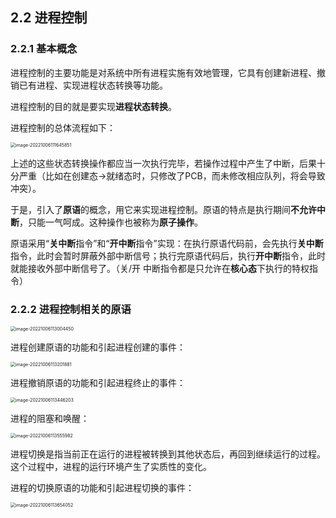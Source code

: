 ## 2.2 进程控制

### 2.2.1 基本概念

进程控制的主要功能是对系统中所有进程实施有效地管理，它具有创建新进程、撤销已有进程、实现进程状态转换等功能。

进程控制的目的就是要实现**进程状态转换**。

进程控制的总体流程如下：

<img src="https://images.drshw.tech/images/notes/image-20221006111645851.png" alt="image-20221006111645851" style="zoom:50%;" />

上述的这些状态转换操作都应当一次执行完毕，若操作过程中产生了中断，后果十分严重（比如在创建态->就绪态时，只修改了PCB，而未修改相应队列，将会导致冲突）。

于是，引入了**原语**的概念，用它来实现进程控制。原语的特点是执行期间**不允许中断**，只能一气呵成。这种操作也被称为**原子操作**。

原语采用“**关中断**指令”和“**开中断**指令”实现：在执行原语代码前，会先执行**关中断**指令，此时会暂时屏蔽外部中断信号；执行完原语代码后，执行**开中断**指令，此时就能接收外部中断信号了。（关/开 中断指令都是只允许在**核心态**下执行的特权指令）

### 2.2.2 进程控制相关的原语

<img src="https://images.drshw.tech/images/notes/image-20221006113004450.png" alt="image-20221006113004450" style="zoom:50%;" />

进程创建原语的功能和引起进程创建的事件：

<img src="https://images.drshw.tech/images/notes/image-20221006113201881.png" alt="image-20221006113201881" style="zoom:50%;" />

进程撤销原语的功能和引起进程终止的事件：

<img src="https://images.drshw.tech/images/notes/image-20221006113446203.png" alt="image-20221006113446203" style="zoom:50%;" />

进程的阻塞和唤醒：

<img src="https://images.drshw.tech/images/notes/image-20221006113555982.png" alt="image-20221006113555982" style="zoom:50%;" />

进程切换是指当前正在运行的进程被转换到其他状态后，再回到继续运行的过程。这个过程中，进程的运行环境产生了实质性的变化。

进程的切换原语的功能和引起进程切换的事件：

<img src="https://images.drshw.tech/images/notes/image-20221006113654052.png" alt="image-20221006113654052" style="zoom:50%;" />